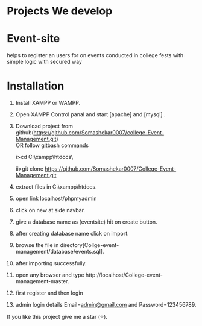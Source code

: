 
<h1>Projects We develop</h1>



# Event-site
helps to register an users for on events conducted in college fests with simple logic with secured way

# Installation

1. Install XAMPP or WAMPP.

2. Open XAMPP Control panal and start [apache] and [mysql] .

3. Download project from github(https://github.com/Somashekar0007/college-Event-Management.git)  
    OR follow gitbash commands
    
    i>cd C:\\xampp\htdocs\
    
    ii>git clone https://github.com/Somashekar0007/College-Event-Management.git
    
4. extract files in C:\\xampp\htdocs\.

5. open link localhost/phpmyadmin

6. click on new at side navbar.

7. give a database name as (eventsite) hit on create button.

8. after creating database name click on import.

9. browse the file in directory[Collge-event-management/database/events.sql].

10. after importing successfully.

11. open any browser and type http://localhost/College-event-management-master.

12. first register and then login

13. admin login details  Email=admin@gmail.com and Password=123456789.

If you like this project give me a star (⭐).
